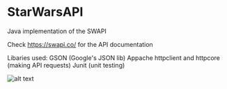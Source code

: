 # StarWarsAPI
Java implementation of the SWAPI

Check https://swapi.co/ for the API documentation

Libaries used:
  GSON (Google's JSON lib)
  Appache httpclient and httpcore (making API requests)
  Junit (unit testing)

![alt text](https://raw.maartendekker1998/StarWarsAPI/blob/master/console.png)
